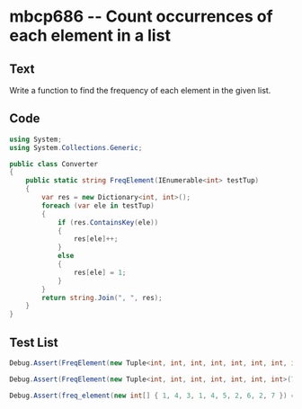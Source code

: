 # mbcp686 -- Count occurrences of each element in a list

## Text

Write a function to find the frequency of each element in the given list.

## Code

```csharp
using System;
using System.Collections.Generic;

public class Converter
{
    public static string FreqElement(IEnumerable<int> testTup)
    {
        var res = new Dictionary<int, int>();
        foreach (var ele in testTup)
        {
            if (res.ContainsKey(ele))
            {
                res[ele]++;
            }
            else
            {
                res[ele] = 1;
            }
        }
        return string.Join(", ", res);
    }
}
```

## Test List

```csharp
Debug.Assert(FreqElement(new Tuple<int, int, int, int, int, int, int, int, int>(4, 5, 4, 5, 6, 6, 5, 5, 4)) == "{4: 3, 5: 4, 6: 2}");
```

```csharp
Debug.Assert(FreqElement(new Tuple<int, int, int, int, int, int, int>(7, 8, 8, 9, 4, 7, 6, 5, 4)) == "{7: 2, 8: 2, 9: 1, 4: 2, 6: 1, 5: 1}");
```

```csharp
Debug.Assert(freq_element(new int[] { 1, 4, 3, 1, 4, 5, 2, 6, 2, 7 }) == "{1: 2, 4: 2, 3: 1, 5: 1, 2: 2, 6: 1, 7: 1}");
```
